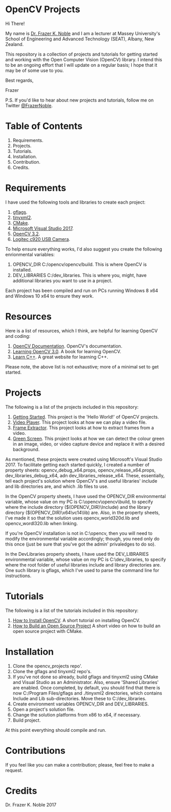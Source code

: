 # OpenCV Projects

Hi There!

My name is [Dr. Frazer K. Noble](http://www.massey.ac.nz/massey/expertise/profile.cfm?stref=803250) and I am a lecturer at Massey University's School of Engineering and Advanced Technology (SEAT), Albany, New Zealand.

This repository is a collection of projects and tutorials for getting started and working with the Open Computer Vision (OpenCV) library. I intend this to be an ongoing effort that I will update on a regular basis; I hope that it may be of some use to you.

Best regards,

Frazer

P.S. If you'd like to hear about new projects and tutorials, follow me on Twitter [@FrazerNoble](https://twitter.com/FrazerNoble).

# Table of Contents

1. Requirements.
1. Projects.
1. Tutorials.
1. Installation.
1. Contribution.
1. Credits.

# Requirements

I have used the following tools and libraries to create each project:

 1. [gflags](https://github.com/gflags/gflags).
 1. [tinyxml2](https://github.com/leethomason/tinyxml2).
 1. [CMake](https://cmake.org/).
 1. [Microsoft Visual Studio 2017](https://www.visualstudio.com/).
 1. [OpenCV 3.2](http://opencv.org/).
 1. [Logitec c920 USB Camera](https://www.logitech.com/en-nz/product/hd-pro-webcam-c920).
 
To help ensure everything works, I'd also suggest you create the following enrionmental variables:

1. OPENCV_DIR C:/opencv/opencv/build. This is where OpenCV is installed.
1. DEV_LIBRARIES C:/dev_libraries. This is where you, might, have additional libraries you want to use in a project.
 
Each project has been compiled and run on PCs running Windows 8 x64 and Windows 10 x64 to ensure they work.

# Resources

Here is a list of resources, which I think, are helpful for learning OpenCV and coding:

1. [OpenCV Documentation](http://docs.opencv.org/3.2.0/). OpenCV's documentation.
1. [Learning OpenCV 3.0](http://shop.oreilly.com/product/0636920044765.do). A book for learning OpenCV.
1. [Learn C++](http://www.learncpp.com/). A great website for learning C++.

Please note, the above list is not exhaustive; more of a minimal set to get started.

# Projects

The following is a list of the projects included in this repository:
1. [Getting Started](https://github.com/FKNoble/opencv_projects/tree/master/getting_started). This project is the 'Hello World!' of OpenCV projects. 
1. [Video Player](https://github.com/FKNoble/opencv_projects/tree/master/video_player). This project looks at how we can play a video file.
1. [Frame Extractor](https://github.com/FKNoble/opencv_projects/tree/master/frame_extracter). This project looks at how to extract frames from a video.
1. [Green Screen](https://github.com/FKNoble/opencv_projects/tree/master/green_screen). This project looks at how we can detect the colour green in an image, video, or video capture device and replace it with a desired background.

As mentioned, these projects were created using Microsoft's Visual Studio 2017. To facilitate getting each started quickly, I created a number of property sheets: opencv_debug_x64.props, opencv_release_x64.props, dev_libraries_debug_x64, adn dev_libraries_release_x64. These, essentially, tell each project's solution where OpenCV's and useful libraries' include and lib directories are, and which .lib files to use.

In the OpenCV property sheets, I have used the OPENCV_DIR environmental variable, whose value on my PC is C:\opencv\opencv\build, to specify where the include directory ($(OPENCV_DIR)\Include) and the library directory ($(OPENCV_DIR)\x64\vc14\lib\) are. Also, in the property sheets, I've made it so that the solution uses opencv_world320d.lib and opencv_wordl320.lib when linking.

If you're OpenCV installation is not in C:\opencv\, then you will need to modify the environmental variable accordingly; though, you need only do this once (just be sure that you've got the admin' privaledges to do so).

In the DevLibraries property sheets, I have used the DEV_LIBRARIES environmental variable, whose value on my PC is C:\dev_libraries, to specify where the root folder of useful libraries include and library directories are. One such library is gflags, which I've used to parse the command line for instructions.

# Tutorials

The following is a list of the tutorials included in this repository:

1. [How to Install OpenCV](https://youtu.be/IMZsrL12k6I). A short tutorial on installing OpenCV.
1. [How to Build an Open Source Project](https://youtu.be/LxHV-KNEG3k) A short video on how to build an open source project with CMake.

# Installation

1. Clone the opencv_projects repo'.
1. Clone the gflags and tinyxml2 repo's.
1. If you've not done so already, build gflags and tinyxml2 using CMake and Visual Studio as an Administrator. Also, ensure 'Shared Libraries' are enabled. Once completed, by default, you should find that there is now C:/Program Files/gflags and ./tinyxml2 directories, which contains Include and Lib sub-directories. Move these to C:/dev_libraries.
1. Create environment variables OPENCV_DIR and DEV_LIBRARIES.
1. Open a project's solution file.
1. Change the solution platforms from x86 to x64, if necessary.
1. Build project.

At this point everything should compile and run.

# Contributions

If you feel like you can make a contribution; please, feel free to make a request.

# Credits

Dr. Frazer K. Noble 2017
